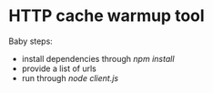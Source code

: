 # HTTP cache warmup tool
Baby steps:
- install dependencies through *npm install*
- provide a list of urls
- run through *node client.js*
